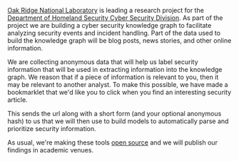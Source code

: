 [Oak Ridge National Laboratory](http://www.ornl.gov/) is leading a research project for the [Department of Homeland Security Cyber Security Division](http://www.cyber.st.dhs.gov/).
As part of the project we are building a cyber security knowledge graph to facilitate analyzing security events and incident handling.
Part of the data used to build the knowledge graph will be blog posts, news stories, and other online information.

We are collecting anonymous data that will help us label security information that will be used in extracting information into the knowledge graph. 
We reason that if a piece of information is relevant to you, then it may be relevant to another analyst. 
To make this possible, we have made a bookmarklet that we'd like you to click when you find an interesting security article.

This sends the url along with a short form (and your optional anonymous hash) to us that we will then use to build models to automatically parse and prioritize security information.

As usual, we're making these tools [open source](http://github.com/stucco) and we will publish our findings in academic venues.
